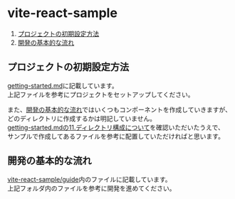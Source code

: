 # vite-react-sample

1. [プロジェクトの初期設定方法]
2. [開発の基本的な流れ]

## プロジェクトの初期設定方法
[プロジェクトの初期設定方法]: #プロジェクトの初期設定方法

[getting-started.md](./getting-started.md)に記載しています。  
上記ファイルを参考にプロジェクトをセットアップしてください。

また、[開発の基本的な流れ]ではいくつもコンポーネントを作成していきますが、どのディレクトリに作成するかは明記していません。  
[getting-started.mdの11.ディレクトリ構成について](./getting-started.md#11ディレクトリ構成について)を確認いただいたうえで、  
サンプルで作成してあるファイルを参考に配置していただければと思います。

## 開発の基本的な流れ
[開発の基本的な流れ]: #開発の基本的な流れ

[vite-react-sample/guide](./guide)内のファイルに記載しています。  
上記フォルダ内のファイルを参考に開発を進めてください。
